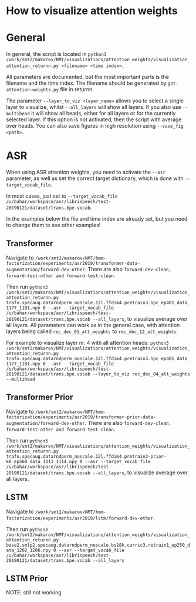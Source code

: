 # How to visualize attention weights

# General
In general, the script is located in ```python3 /work/smt2/makarov/NMT/visualizations/attention_weights/visualization_attention_returnn.py <filename> <time index>```.

All parameters are documented, but the most important parts is the filename and the time index. The filename should be generated by ```get-attention-weights.py``` file in returnn.

The parameter ```--layer_to_viz <layer_name>``` allows you to select a single layer to visualize, whilst ```--all_layers``` will show all layers.
If you also use ```--multihead``` it will show all heads, either for all layers or for the currently selected layer. If this option is not activated, then the script with average over heads.
You can also save figures in high resolution using ```--save_fig <path>```.

# ASR

When using ASR attention weights, you need to activate the ```--asr``` parameter, as well as set the correct target dictionary, which is done with ``--target_vocab_file``.

In most cases, just set to ```--target_vocab_file /u/bahar/workspace/asr/librispeech/test-20190121/dataset/trans.bpe.vocab```.

In the examples below the file and time index are already set, but you need to change them to see other examples! 

## Transformer

Navigate to ```/work/smt2/makarov/NMT/hmm-factorization/experiments/asr2019/transformer-data-augmentation/forward-dev-other```. There are also ```forward-dev-clean, forward-test-other and forward-test-clean```.

Then run ```python3 /work/smt2/makarov/NMT/visualizations/attention_weights/visualization_attention_returnn.py trafo.specaug.datarndperm_noscale.12l.ffdim4.pretrain3.hpc_ep481_data_1177_1181.npy 0 --asr --target_vocab_file /u/bahar/workspace/asr/librispeech/test-20190121/dataset/trans.bpe.vocab --all_layers```, to visualize average over all layers.
All parameters can work as in the general case, with attention layers being called ```rec_dec_01_att_weights``` to ```rec_dec_12_att_weights```.

For example to visualize layer nr. 4 with all attention heads:
```python3 /work/smt2/makarov/NMT/visualizations/attention_weights/visualization_attention_returnn.py trafo.specaug.datarndperm_noscale.12l.ffdim4.pretrain3.hpc_ep481_data_1177_1181.npy 0 --asr --target_vocab_file /u/bahar/workspace/asr/librispeech/test-20190121/dataset/trans.bpe.vocab --layer_to_viz rec_dec_04_att_weights --multihead```

## Transformer Prior

Navigate to ```/work/smt2/makarov/NMT/hmm-factorization/experiments/asr2019/transformer-prior-data-augmentation/forward-dev-other```. There are also ```forward-dev-clean, forward-test-other and forward-test-clean```.

Then run ```python3 /work/smt2/makarov/NMT/visualizations/attention_weights/visualization_attention_returnn.py trafo.specaug.datarndperm_noscale.12l.ffdim4.pretrain3-prior-k6_ep560_data_1111_1114.npy 0 --asr --target_vocab_file /u/bahar/workspace/asr/librispeech/test-20190121/dataset/trans.bpe.vocab --all_layers```, to visualize average over all layers.

## LSTM
Navigate to ```/work/smt2/makarov/NMT/hmm-factorization/experiments/asr2019/lstm/forward-dev-other```.

Then run ```python3 /work/smt2/makarov/NMT/visualizations/attention_weights/visualization_attention_returnn.py base2.smlp2.specaug.datarndperm_noscale.bs18k.curric3.retrain1_ep250_data_1202_1206.npy 0 --asr --target_vocab_file /u/bahar/workspace/asr/librispeech/test-20190121/dataset/trans.bpe.vocab --all_layers```

## LSTM Prior
NOTE: still not working

